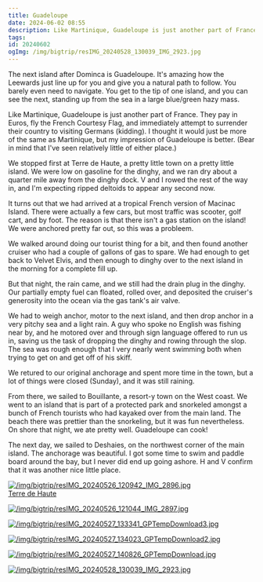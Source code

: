 ```yaml
---
title: Guadeloupe
date: 2024-06-02 08:55
description: Like Martinique, Guadeloupe is just another part of France.  They pay in Euros, fly the French Courtesy Flag, and immediately attempt to surrender their country to visiting Germans (kidding).  I thought it would just be more of the same as Martinique, but my impression of Guadeloupe is better.  (Bear in mind that I've seen relatively little of either place.)
tags: 
id: 20240602
ogImg: /img/bigtrip/resIMG_20240528_130039_IMG_2923.jpg
---
```


The next island after Dominca is Guadeloupe.  It's amazing how the Leewards just line up for you and give you a natural path to follow.  You barely even need to navigate.  You get to the tip of one island, and you can see the next, standing up from the sea in a large blue/green hazy mass.

Like Martinique, Guadeloupe is just another part of France.  They pay in Euros, fly the French Courtesy Flag, and immediately attempt to surrender their country to visiting Germans (kidding).  I thought it would just be more of the same as Martinique, but my impression of Guadeloupe is better.  (Bear in mind that I've seen relatively little of either place.)

We stopped first at Terre de Haute, a pretty little town on a pretty little island.  We were low on gasoline for the dinghy, and we ran dry about a quarter mile away from the dinghy dock.  V and I rowed the rest of the way in, and I'm expecting ripped deltoids to appear any second now.

It turns out that we had arrived at a tropical French version of Macinac Island.  There were actually a few cars, but most traffic was scooter, golf cart, and by foot.  The reason is that there isn't a gas station on the island!  We were anchored pretty far out, so this was a probleem.

We walked around doing our tourist thing for a bit, and then found another cruiser who had a couple of gallons of gas to spare.  We had enough to get back to Velvet Elvis, and then enough to dinghy over to the next island in the morning for a complete fill up.

But that night, the rain came, and we still had the drain plug in the dinghy.  Our partially empty fuel can floated, rolled over, and deposited the cruiser's generosity into the ocean via the gas tank's air valve. 

We had to weigh anchor, motor to the next island, and then drop anchor in a very pitchy sea and a light rain.  A guy who spoke no English was fishing near by, and he motored over and through sign language offered to run us in, saving us the task of dropping the dinghy and rowing through the slop.  The sea was rough enough that I very nearly went swimming both when trying to get on and get off of his skiff.

We retured to our original anchorage and spent more time in the town, but a lot of things were closed (Sunday), and it was still raining.

From there, we sailed to Bouillante, a resort-y town on the West coast.  We went to an island that is part of a protected park and snorkeled amongst a bunch of French tourists who had kayaked over from the main land.  The beach there was prettier than the snorkeling, but it was fun nevertheless.  On shore that night, we ate pretty well.  Guadeloupe can cook!

The next day, we sailed to Deshaies, on the northwest corner of the main island.  The anchorage was beautiful.  I got some time to swim and paddle board around the bay, but I never did end up going ashore.  H and V confirm that it was another nice little place.

<a class="lightview centered" href="/img/bigtrip/resIMG_20240526_120942_IMG_2896.jpg" data-lightview-caption="Terre de Haute" data-lightview-group="group1"><img src="/img/bigtrip/resIMG_20240526_120942_IMG_2896.jpg" alt="/img/bigtrip/resIMG_20240526_120942_IMG_2896.jpg" ><br><span class="caption">Terre de Haute</span></a>

<a class="lightview centered" href="/img/bigtrip/resIMG_20240526_121044_IMG_2897.jpg" data-lightview-caption="" data-lightview-group="group1"><img src="/img/bigtrip/resIMG_20240526_121044_IMG_2897.jpg" alt="/img/bigtrip/resIMG_20240526_121044_IMG_2897.jpg" ><br><span class="caption"></span></a>

<a class="lightview centered" href="/img/bigtrip/resIMG_20240527_133341_GPTempDownload3.jpg" data-lightview-caption="" data-lightview-group="group1"><img src="/img/bigtrip/resIMG_20240527_133341_GPTempDownload3.jpg" alt="/img/bigtrip/resIMG_20240527_133341_GPTempDownload3.jpg" ><br><span class="caption"></span></a>

<a class="lightview centered" href="/img/bigtrip/resIMG_20240527_134023_GPTempDownload2.jpg" data-lightview-caption="" data-lightview-group="group1"><img src="/img/bigtrip/resIMG_20240527_134023_GPTempDownload2.jpg" alt="/img/bigtrip/resIMG_20240527_134023_GPTempDownload2.jpg" ><br><span class="caption"></span></a>

<a class="lightview centered" href="/img/bigtrip/resIMG_20240527_140826_GPTempDownload.jpg" data-lightview-caption="" data-lightview-group="group1"><img src="/img/bigtrip/resIMG_20240527_140826_GPTempDownload.jpg" alt="/img/bigtrip/resIMG_20240527_140826_GPTempDownload.jpg" ><br><span class="caption"></span></a>

<a class="lightview centered" href="/img/bigtrip/resIMG_20240528_130039_IMG_2923.jpg" data-lightview-caption="" data-lightview-group="group1"><img src="/img/bigtrip/resIMG_20240528_130039_IMG_2923.jpg" alt="/img/bigtrip/resIMG_20240528_130039_IMG_2923.jpg" ><br><span class="caption"></span></a>
